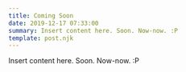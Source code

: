 ```yaml
---
title: Coming Soon
date: 2019-12-17 07:33:00
summary: Insert content here. Soon. Now-now. :P
template: post.njk
---
```

Insert content here. Soon. Now-now. :P
